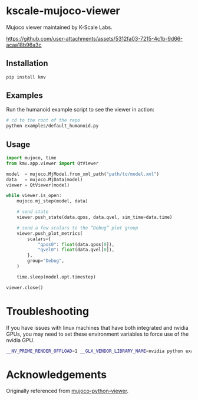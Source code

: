 # kscale-mujoco-viewer

Mujoco viewer maintained by K-Scale Labs.

https://github.com/user-attachments/assets/5312fa03-7215-4c1b-9d66-acaa18b96a3c

## Installation

```bash
pip install kmv
```

## Examples

Run the humanoid example script to see the viewer in action:

```bash
# cd to the root of the repo
python examples/default_humanoid.py
```


## Usage

```python
import mujoco, time
from kmv.app.viewer import QtViewer

model  = mujoco.MjModel.from_xml_path("path/to/model.xml")
data   = mujoco.MjData(model)
viewer = QtViewer(model)

while viewer.is_open:
    mujoco.mj_step(model, data)

    # send state
    viewer.push_state(data.qpos, data.qvel, sim_time=data.time)

    # send a few scalars to the “Debug” plot group
    viewer.push_plot_metrics(
        scalars={
            "qpos0": float(data.qpos[0]),
            "qvel0": float(data.qvel[0]),
        },
        group="Debug",
    )

    time.sleep(model.opt.timestep)

viewer.close()
```

# Troubleshooting

If you have issues with linux machines that have both integrated and nvidia GPUs, you may need to set these environment variables to force use of the nvidia GPU.

```bash
__NV_PRIME_RENDER_OFFLOAD=1 __GLX_VENDOR_LIBRARY_NAME=nvidia python examples/default_humanoid.py
```


# Acknowledgements

Originally referenced from [mujoco-python-viewer](https://github.com/gaolongsen/mujoco-python-viewer).

